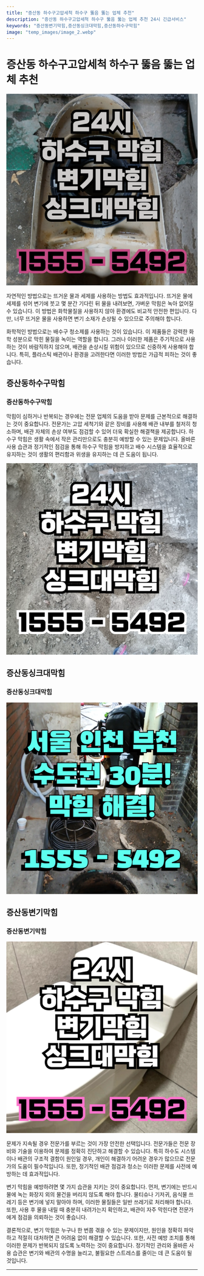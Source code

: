 ```yaml
---
title: "증산동 하수구고압세척 하수구 뚫음 뚫는 업체 추천"
description: "증산동 하수구고압세척 하수구 뚫음 뚫는 업체 추천 24시 긴급서비스"
keywords: "증산동변기막힘,증산동싱크대막힘,증산동하수구막힘"
image: "temp_images/image_2.webp"
---
```


# 증산동 하수구고압세척 하수구 뚫음 뚫는 업체 추천

![증산동하수구막힘](temp_images/image_7.webp) 

자연적인 방법으로는 뜨거운 물과 세제를 사용하는 방법도 효과적입니다. 뜨거운 물에 세제를 섞어 변기에 붓고 몇 분간 기다린 뒤 물을 내려보면, 가벼운 막힘은 녹아 없어질 수 있습니다. 이 방법은 화학물질을 사용하지 않아 환경에도 비교적 안전한 편입니다. 다만, 너무 뜨거운 물을 사용하면 변기 소재가 손상될 수 있으므로 주의해야 합니다.

화학적인 방법으로는 배수구 청소제를 사용하는 것이 있습니다. 이 제품들은 강력한 화학 성분으로 막힌 물질을 녹이는 역할을 합니다. 그러나 이러한 제품은 주기적으로 사용하는 것이 바람직하지 않으며, 배관을 손상시킬 위험이 있으므로 신중하게 사용해야 합니다. 특히, 플라스틱 배관이나 환경을 고려한다면 이러한 방법은 가급적 피하는 것이 좋습니다.


## 증산동하수구막힘

### 증산동하수구막힘

막힘이 심하거나 반복되는 경우에는 전문 업체의 도움을 받아 문제를 근본적으로 해결하는 것이 중요합니다. 전문가는 고압 세척기와 같은 장비를 사용해 배관 내부를 철저히 청소하며, 배관 자체의 손상 여부도 점검할 수 있어 더욱 확실한 해결책을 제공합니다. 하수구 막힘은 생활 속에서 작은 관리만으로도 충분히 예방할 수 있는 문제입니다. 올바른 사용 습관과 정기적인 점검을 통해 하수구 막힘을 방지하고 배수 시스템을 효율적으로 유지하는 것이 생활의 편리함과 위생을 유지하는 데 큰 도움이 됩니다.

![증산동하수구막힘](temp_images/image_8.webp) 



## 증산동싱크대막힘

### 증산동싱크대막힘

![증산동싱크대막힘](temp_images/image_5.webp) 



## 증산동변기막힘

### 증산동변기막힘

![증산동변기막힘](temp_images/image_3.webp) 

  문제가 지속될 경우 전문가를 부르는 것이 가장 안전한 선택입니다. 전문가들은 전문 장비와 기술을 이용하여 문제를 정확히 진단하고 해결할 수 있습니다. 특히 하수도 시스템이나 배관의 구조적 결함이 원인일 경우, 개인이 해결하기 어려운 경우가 많으므로 전문가의 도움이 필수적입니다. 또한, 정기적인 배관 점검과 청소는 이러한 문제를 사전에 예방하는 데 효과적입니다.

변기 막힘을 예방하려면 몇 가지 습관을 지키는 것이 중요합니다. 먼저, 변기에는 반드시 물에 녹는 화장지 외의 물건을 버리지 않도록 해야 합니다. 물티슈나 기저귀, 음식물 쓰레기 등은 변기에 넣지 말아야 하며, 이러한 물질들은 일반 쓰레기로 처리해야 합니다. 또한, 사용 후 물을 내릴 때 충분히 내려가는지 확인하고, 배관이 자주 막힌다면 전문가에게 점검을 의뢰하는 것이 좋습니다.

결론적으로, 변기 막힘은 누구나 한 번쯤 겪을 수 있는 문제이지만, 원인을 정확히 파악하고 적절히 대처하면 큰 어려움 없이 해결할 수 있습니다. 또한, 사전 예방 조치를 통해 이러한 문제가 반복되지 않도록 노력하는 것이 중요합니다. 정기적인 관리와 올바른 사용 습관은 변기와 배관의 수명을 늘리고, 불필요한 스트레스를 줄이는 데 큰 도움이 될 것입니다.

---

